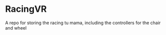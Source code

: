 # RacingVR
A repo for storing the racing tu mama, including the controllers for the chair and wheel
